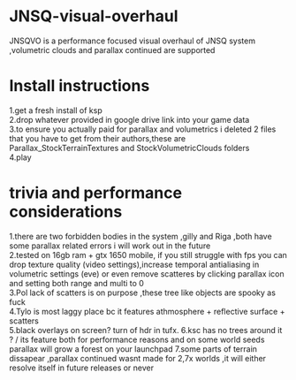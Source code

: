 # JNSQ-visual-overhaul

JNSQVO is a performance focused visual overhaul of JNSQ system ,volumetric clouds and parallax continued are supported

# Install instructions 
1.get a fresh install of ksp <br />
2.drop whatever provided in google drive link into your game data <br />
3.to ensure you actually paid for parallax and volumetrics i deleted 2 files that you have to get from their authors,these are Parallax_StockTerrainTextures and  StockVolumetricClouds folders  <br />
4.play
# trivia and performance considerations 
1.there are two forbidden bodies in the system ,gilly and Riga ,both have some parallax related errors i will work out in the future <br />
2.tested on 16gb ram + gtx 1650 mobile, if you still struggle with fps you can drop texture quality (video settings),increase temporal antialiasing in volumetric settings (eve) or even remove scatteres by clicking parallax icon and setting both range and multi to 0 <br />
3.Pol lack of scatters is on purpose ,these tree like objects are spooky as fuck <br />
4.Tylo is most laggy place bc it features athmosphere + reflective surface + scatters <br />
5.black overlays on screen? turn of hdr in tufx.
6.ksc has no trees around it ? / its feature both for performance reasons and on some world seeds parallax will grow a forest on your launchpad 
7.some parts of terrain dissapear ,parallax continued wasnt made for 2,7x worlds ,it will either resolve itself in future releases or never
